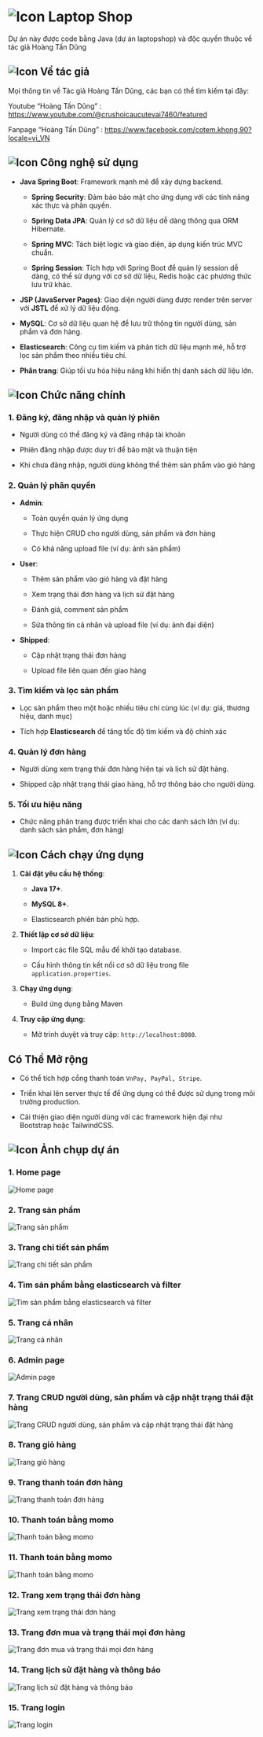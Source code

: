 # ![Icon](https://img.icons8.com/?size=35&id=104233&format=png&color=000000) Laptop Shop

Dự án này được code bằng Java (dự án laptopshop) và độc quyền thuộc về tác giả Hoàng Tấn Dũng

## ![Icon](https://img.icons8.com/?size=20&id=21838&format=png&color=000000) Về tác giả

Mọi thông tin về Tác giả Hoàng Tấn Dũng, các bạn có thể tìm kiếm tại đây:

Youtube “Hoàng Tấn Dũng” : https://www.youtube.com/@crushoicaucutevai7460/featured

Fanpage “Hoàng Tấn Dũng” : https://www.facebook.com/cotem.khong.90?locale=vi_VN

## ![Icon](https://img.icons8.com/?size=25&id=43259&format=png&color=000000) Công nghệ sử dụng

- **Java Spring Boot**: Framework mạnh mẽ để xây dựng backend.

  - **Spring Security**: Đảm bảo bảo mật cho ứng dụng với các tính năng xác thực và phân quyền.

  - **Spring Data JPA**: Quản lý cơ sở dữ liệu dễ dàng thông qua ORM Hibernate.

  - **Spring MVC**: Tách biệt logic và giao diện, áp dụng kiến trúc MVC chuẩn.

  - **Spring Session**: Tích hợp với Spring Boot để quản lý session dễ dàng, có thể sử dụng với cơ sở dữ liệu, Redis hoặc các phương thức lưu trữ khác.

- **JSP (JavaServer Pages)**: Giao diện người dùng được render trên server với **JSTL** để xử lý dữ liệu động.

- **MySQL**: Cơ sở dữ liệu quan hệ để lưu trữ thông tin người dùng, sản phẩm và đơn hàng.

- **Elasticsearch**: Công cụ tìm kiếm và phân tích dữ liệu mạnh mẽ, hỗ trợ lọc sản phẩm theo nhiều tiêu chí.

- **Phân trang**: Giúp tối ưu hóa hiệu năng khi hiển thị danh sách dữ liệu lớn.

## ![Icon](https://img.icons8.com/?size=30&id=111139&format=png&color=000000) Chức năng chính

### **1. Đăng ký, đăng nhập và quản lý phiên**

- Người dùng có thể đăng ký và đăng nhập tài khoản

- Phiên đăng nhập được duy trì để bảo mật và thuận tiện

- Khi chưa đăng nhập, người dùng không thể thêm sản phẩm vào giỏ hàng

### **2. Quản lý phân quyền**
- **Admin**:

  - Toàn quyền quản lý ứng dụng

  - Thực hiện CRUD cho người dùng, sản phẩm và đơn hàng

  - Có khả năng upload file (ví dụ: ảnh sản phẩm)

- **User**:

  - Thêm sản phẩm vào giỏ hàng và đặt hàng

  - Xem trạng thái đơn hàng và lịch sử đặt hàng

  - Đánh giá, comment sản phẩm

  - Sửa thông tin cá nhân và upload file (ví dụ: ảnh đại diện)

- **Shipped**:

  - Cập nhật trạng thái đơn hàng

  - Upload file liên quan đến giao hàng

### **3. Tìm kiếm và lọc sản phẩm**

- Lọc sản phẩm theo một hoặc nhiều tiêu chí cùng lúc (ví dụ: giá, thương hiệu, danh mục)

- Tích hợp **Elasticsearch** để tăng tốc độ tìm kiếm và độ chính xác

### **4. Quản lý đơn hàng**

- Người dùng xem trạng thái đơn hàng hiện tại và lịch sử đặt hàng.

- Shipped cập nhật trạng thái giao hàng, hỗ trợ thông báo cho người dùng.

### **5. Tối ưu hiệu năng**

- Chức năng phân trang được triển khai cho các danh sách lớn (ví dụ: danh sách sản phẩm, đơn hàng)

## ![Icon](https://img.icons8.com/?size=30&id=108805&format=png&color=000000) Cách chạy ứng dụng

1. **Cài đặt yêu cầu hệ thống**:

   - **Java 17+**.

   - **MySQL 8+**.

   - Elasticsearch phiên bản phù hợp.

2. **Thiết lập cơ sở dữ liệu**:

   - Import các file SQL mẫu để khởi tạo database.

   - Cấu hình thông tin kết nối cơ sở dữ liệu trong file `application.properties`.

3. **Chạy ứng dụng**:

   - Build ứng dụng bằng Maven

4. **Truy cập ứng dụng**:

   - Mở trình duyệt và truy cập: `http://localhost:8080`.

## **Có Thể Mở rộng**

- Có thể tích hợp cổng thanh toán `VnPay, PayPal, Stripe`.

- Triển khai lên server thực tế để ứng dụng có thể được sử dụng trong môi trường production.

- Cải thiện giao diện người dùng với các framework hiện đại như Bootstrap hoặc TailwindCSS.

## ![Icon](https://img.icons8.com/?size=30&id=9YgKo9PXNHu4&format=png&color=000000) Ảnh chụp dự án

### 1. Home page

![Home page](https://github.com/dung11122005/image_github/blob/master/laptopshop/Screenshot%202024-11-24%20090156.png)

### 2. Trang sản phẩm

![Trang sản phẩm](https://github.com/dung11122005/image_github/blob/master/laptopshop/Screenshot%202024-11-24%20090227.png)

### 3. Trang chi tiết sản phẩm

![Trang chi tiết sản phẩm](https://github.com/dung11122005/image_github/blob/master/laptopshop/Screenshot%202024-11-24%20090256.png)

### 4. Tìm sản phẩm bằng elasticsearch và filter

![Tìm sản phẩm bằng elasticsearch và filter](https://github.com/dung11122005/image_github/blob/master/laptopshop/Screenshot%202024-11-24%20090647.png)

### 5. Trang cá nhân

![Trang cá nhân](https://scontent.fsgn5-8.fna.fbcdn.net/v/t39.30808-6/468147034_122150404394291068_4181066319066834074_n.jpg?_nc_cat=109&ccb=1-7&_nc_sid=127cfc&_nc_ohc=KVMeM7DtzQcQ7kNvgHiuGKw&_nc_zt=23&_nc_ht=scontent.fsgn5-8.fna&_nc_gid=AqoodQnsGuQ_uWeJSwiWRhG&oh=00_AYA1xY5VehIDlYriBuzF-79JtygnXviYMoYr_VBkSTNufg&oe=6758B34F)

### 6. Admin page

![Admin page](https://scontent.fsgn5-8.fna.fbcdn.net/v/t39.30808-6/468234143_122150395580291068_9046488646030231393_n.jpg?_nc_cat=109&ccb=1-7&_nc_sid=127cfc&_nc_ohc=IOwdG6iRp7MQ7kNvgGBc9vd&_nc_zt=23&_nc_ht=scontent.fsgn5-8.fna&_nc_gid=AxViO7M9dCZGZZfypHDKxF-&oh=00_AYA6VS2AJQqLCMbt9y5itP6dAqM5nT93Qkpad_Uovy2sIA&oe=67589EB4)

### 7. Trang CRUD người dùng, sản phẩm và cập nhật trạng thái đặt hàng

![Trang CRUD người dùng, sản phẩm và cập nhật trạng thái đặt hàng](https://scontent.fsgn5-9.fna.fbcdn.net/v/t39.30808-6/468089144_122150395646291068_7903849632802435327_n.jpg?_nc_cat=102&ccb=1-7&_nc_sid=127cfc&_nc_ohc=9SsO7xAuQ7cQ7kNvgHNpzms&_nc_zt=23&_nc_ht=scontent.fsgn5-9.fna&_nc_gid=AFSZmj6R4-tpKMZVAEwHi4M&oh=00_AYCzqE9fYl_PB1vWOiXk8iMAVfIBTs7ItET2LrT5RQ13hA&oe=6758B14A)

### 8. Trang giỏ hàng

![Trang giỏ hàng](https://scontent.fsgn5-14.fna.fbcdn.net/v/t39.30808-6/468088169_122150395700291068_5132530246234596603_n.jpg?_nc_cat=106&ccb=1-7&_nc_sid=127cfc&_nc_ohc=ka3p7X0Cgl0Q7kNvgGcpwrQ&_nc_zt=23&_nc_ht=scontent.fsgn5-14.fna&_nc_gid=A0dVfUHKI01YRhgUVrTgaBu&oh=00_AYD8jm9ZfWwdxbifoEBZD-m1TSKC2zNgI8t14z2mFzRv4Q&oe=67486E7F)

### 9. Trang thanh toán đơn hàng

![Trang thanh toán đơn hàng](https://scontent.fsgn5-14.fna.fbcdn.net/v/t39.30808-6/468206587_122150395616291068_8985177916908040915_n.jpg?_nc_cat=106&ccb=1-7&_nc_sid=127cfc&_nc_ohc=3YkuMf3c4xYQ7kNvgH0dzsk&_nc_zt=23&_nc_ht=scontent.fsgn5-14.fna&_nc_gid=A-XjJRBYYhik55V-c-SLXMq&oh=00_AYCrJioDVxM1TrxK5x1sbISWMGN_FUGE-qCNTzoDxVZ29w&oe=6758B317)

### 10. Thanh toán bằng momo

![Thanh toán bằng momo](https://scontent.fsgn5-10.fna.fbcdn.net/v/t39.30808-6/469378052_122152056806291068_4912573978544031294_n.jpg?_nc_cat=110&ccb=1-7&_nc_sid=127cfc&_nc_ohc=h7Qvm6tuxPAQ7kNvgEsfzFh&_nc_zt=23&_nc_ht=scontent.fsgn5-10.fna&_nc_gid=ARc9b_8vJU53WEOK9BTpvIw&oh=00_AYB3TXpxKH6WCMQwT4hp0oW_t2gcxVvF2mH9KAqbWdnajg&oe=675888A9)

### 11. Thanh toán bằng momo

![Thanh toán bằng momo](https://scontent.fsgn5-10.fna.fbcdn.net/v/t39.30808-6/469453182_122152056830291068_136764137432722680_n.jpg?_nc_cat=110&ccb=1-7&_nc_sid=127cfc&_nc_ohc=XrJORRG1FcsQ7kNvgGbEY6w&_nc_zt=23&_nc_ht=scontent.fsgn5-10.fna&_nc_gid=AhO1CrV4FW7rxYXrV29Qszi&oh=00_AYAaULWxfpURXco9k4QGeH6viotp1fPdreS4w-Fg3bJetw&oe=6758915A)

### 12. Trang xem trạng thái đơn hàng

![Trang xem trạng thái đơn hàng](https://scontent.fsgn5-9.fna.fbcdn.net/v/t39.30808-6/468209050_122150395838291068_6232282994774543635_n.jpg?_nc_cat=105&ccb=1-7&_nc_sid=127cfc&_nc_ohc=nVuuAaPoLvoQ7kNvgEnf0yd&_nc_zt=23&_nc_ht=scontent.fsgn5-9.fna&_nc_gid=AR7kNFrqoR5C4V2Xu0uLp9k&oh=00_AYDkKhLrAd0HDnnBScgG8uy9TKVpx_S6biPPLI1WBmtDhg&oe=6758973D)

### 13. Trang đơn mua và trạng thái mọi đơn hàng

![Trang đơn mua và trạng thái mọi đơn hàng](https://scontent.fsgn5-3.fna.fbcdn.net/v/t39.30808-6/468101604_122150404358291068_4077510413719410014_n.jpg?_nc_cat=104&ccb=1-7&_nc_sid=127cfc&_nc_ohc=X9Fm0vaOVToQ7kNvgE6wtT3&_nc_zt=23&_nc_ht=scontent.fsgn5-3.fna&_nc_gid=AzgbSMcGmU3xWuVO7Sttjz8&oh=00_AYBrbMI0V5DjPAiSxQVYCBQSdU7JD9iNWSbX7WxSo_LCcQ&oe=6758AF6B)

### 14. Trang lịch sử đặt hàng và thông báo

![Trang lịch sử đặt hàng và thông báo](https://scontent.fsgn5-5.fna.fbcdn.net/v/t39.30808-6/468348612_122150395748291068_7764951022912230753_n.jpg?_nc_cat=100&ccb=1-7&_nc_sid=127cfc&_nc_ohc=BkO1Tf_F6qEQ7kNvgEWPhJM&_nc_zt=23&_nc_ht=scontent.fsgn5-5.fna&_nc_gid=AgK8WHYs0CNys57xp0odgE8&oh=00_AYAwke_uNBd2ejDaMT64JynJRqYRJ6ALphUOqkhNpPLjTg&oe=6758AB61)

### 15. Trang login

![Trang login](https://scontent.fsgn5-5.fna.fbcdn.net/v/t39.30808-6/468140263_122150404334291068_8950719682990869513_n.jpg?_nc_cat=108&ccb=1-7&_nc_sid=127cfc&_nc_ohc=aaDwRn52oUgQ7kNvgF7PiaQ&_nc_zt=23&_nc_ht=scontent.fsgn5-5.fna&_nc_gid=ACLdbYShkb1OFP4IOS0oQda&oh=00_AYAO6ef2VjsvtPTYs9O8WeC2UZ_WkE89NDWdVopJI0fIhg&oe=675897BA)